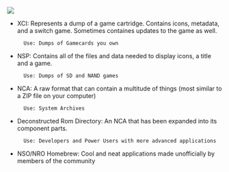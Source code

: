 ![](https://cdn.discordapp.com/attachments/451185149032529930/482693990240485429/Switch_Game_Formats.jpg)

- XCI: Represents a dump of a game cartridge. Contains icons, metadata, and a switch game. Sometimes containes updates to the game as well. 

        Use: Dumps of Gamecards you own
- NSP: Contains all of the files and data needed to display icons, a title and a game. 

        Use: Dumps of SD and NAND games
- NCA: A raw format that can contain a multitude of things (most similar to a ZIP file on your computer)

        Use: System Archives
- Deconstructed Rom Directory: An NCA that has been expanded into its component parts.

        Use: Developers and Power Users with more advanced applications
- NSO/NRO Homebrew: Cool and neat applications made unofficially by members of the community